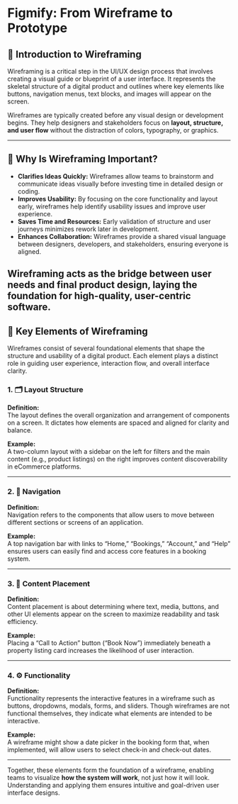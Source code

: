 # Figmify: From Wireframe to Prototype

## 📌 Introduction to Wireframing

Wireframing is a critical step in the UI/UX design process that involves creating a visual guide or blueprint of a user interface. It represents the skeletal structure of a digital product and outlines where key elements like buttons, navigation menus, text blocks, and images will appear on the screen.

Wireframes are typically created before any visual design or development begins. They help designers and stakeholders focus on **layout, structure, and user flow** without the distraction of colors, typography, or graphics.

---

## 🎯 Why Is Wireframing Important?

- **Clarifies Ideas Quickly:** Wireframes allow teams to brainstorm and communicate ideas visually before investing time in detailed design or coding.
- **Improves Usability:** By focusing on the core functionality and layout early, wireframes help identify usability issues and improve user experience.
- **Saves Time and Resources:** Early validation of structure and user journeys minimizes rework later in development.
- **Enhances Collaboration:** Wireframes provide a shared visual language between designers, developers, and stakeholders, ensuring everyone is aligned.

Wireframing acts as the **bridge between user needs and final product design**, laying the foundation for high-quality, user-centric software.
---

## 🧩 Key Elements of Wireframing

Wireframes consist of several foundational elements that shape the structure and usability of a digital product. Each element plays a distinct role in guiding user experience, interaction flow, and overall interface clarity.

### 1. 🗂️ Layout Structure

**Definition:**  
The layout defines the overall organization and arrangement of components on a screen. It dictates how elements are spaced and aligned for clarity and balance.

**Example:**  
A two-column layout with a sidebar on the left for filters and the main content (e.g., product listings) on the right improves content discoverability in eCommerce platforms.

---

### 2. 🔗 Navigation

**Definition:**  
Navigation refers to the components that allow users to move between different sections or screens of an application.

**Example:**  
A top navigation bar with links to “Home,” “Bookings,” “Account,” and “Help” ensures users can easily find and access core features in a booking system.

---

### 3. 📝 Content Placement

**Definition:**  
Content placement is about determining where text, media, buttons, and other UI elements appear on the screen to maximize readability and task efficiency.

**Example:**  
Placing a “Call to Action” button (“Book Now”) immediately beneath a property listing card increases the likelihood of user interaction.

---

### 4. ⚙️ Functionality

**Definition:**  
Functionality represents the interactive features in a wireframe such as buttons, dropdowns, modals, forms, and sliders. Though wireframes are not functional themselves, they indicate what elements are intended to be interactive.

**Example:**  
A wireframe might show a date picker in the booking form that, when implemented, will allow users to select check-in and check-out dates.

---

Together, these elements form the foundation of a wireframe, enabling teams to visualize **how the system will work**, not just how it will look. Understanding and applying them ensures intuitive and goal-driven user interface designs.
